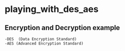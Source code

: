 # playing_with_des_aes
## Encryption and Decryption example
    -DES  (Data Encryption Standard)
    -AES (Advanced Encryption Standard)

